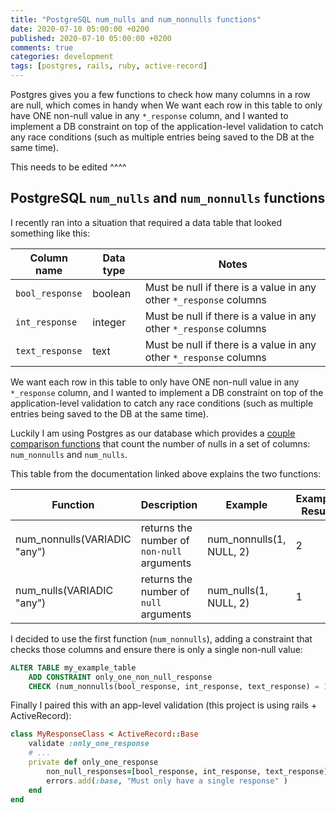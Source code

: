 ```yaml
---
title: "PostgreSQL num_nulls and num_nonnulls functions"
date: 2020-07-10 05:00:00 +0200
published: 2020-07-10 05:00:00 +0200
comments: true
categories: development
tags: [postgres, rails, ruby, active-record]
---
```

Postgres gives you a few functions to check how many columns in a row are null, which comes in handy when We want each row in this table to only have ONE non-null value in any `*_response` column, and I wanted to implement a DB constraint on top of the application-level validation to catch any race conditions (such as multiple entries being
saved to the DB at the same time).

This needs to be edited ^^^^
<!--more-->
## PostgreSQL `num_nulls` and `num_nonnulls` functions

I recently ran into a situation that required a data table that looked something like this:

Column name | Data type | Notes
----------- | --------- | -----
`bool_response` | boolean | Must be null if there is a value in any other `*_response` columns
`int_response` | integer | Must be null if there is a value in any other `*_response` columns
`text_response` | text | Must be null if there is a value in any other `*_response` columns

We want each row in this table to only have ONE non-null value in any `*_response` column, and I wanted to implement a DB constraint on top of the application-level validation to catch any race conditions (such as multiple entries being
saved to the DB at the same time).

Luckily I am using Postgres as our database which provides a [couple comparison functions](https://www.postgresql.org/docs/10/functions-comparison.html#FUNCTIONS-COMPARISON-FUNC-TABLE) that count the number of nulls in a set of columns: `num_nonnulls` and `num_nulls`.

This table from the documentation linked above explains the two functions:

Function | Description | Example | Example Result
-------- | ----------- | ------- | --------------
num_nonnulls(VARIADIC "any") | returns the number of `non-null` arguments | num_nonnulls(1, NULL, 2) | 2
num_nulls(VARIADIC "any") | returns the number of `null` arguments | num_nulls(1, NULL, 2) | 1

I decided to use the first function (`num_nonnulls`), adding a constraint that checks those columns and ensure there is only a single non-null value:

```sql
ALTER TABLE my_example_table
    ADD CONSTRAINT only_one_non_null_response
    CHECK (num_nonnulls(bool_response, int_response, text_response) = 1);
```

Finally I paired this with an app-level validation (this project is using rails + ActiveRecord):

```ruby
class MyResponseClass < ActiveRecord::Base
    validate :only_one_response
    # ...
    private def only_one_response
        non_null_responses=[bool_response, int_response, text_response].compact if non_null_responses.count !=1
        errors.add(:base, "Must only have a single response" )
    end
end
```
